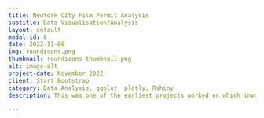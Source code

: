 ```yaml
---
title: NewYork CIty Film Permit Analysis
subtitle: Data Visualisation/Analysis
layout: default
modal-id: 6
date: 2022-11-09
img: roundicons.png
thumbnail: roundicons-thumbnail.png
alt: image-alt
project-date: November 2022
client: Start Bootstrap
category: Data Analysis, ggplot, plotly, Rshiny
description: This was one of the earliest projects worked on which involved end to end architecture. However, the entire project was executed using R. Data was injested through an api call, cleansed in R and then visualised using ggplot and tidyverse. The shiny app provides a visual insight to the film permit issued over the years in the city of New York. 

---
```

